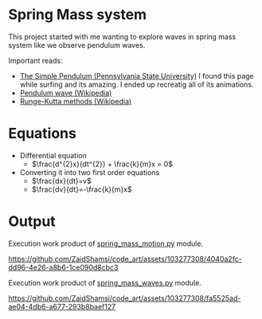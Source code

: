 # Spring Mass system
This project started with me wanting to explore waves in spring mass system like we observe pendulum waves.

Important reads:
- [The Simple Pendulum (Pennsylvania State University)](https://www.acs.psu.edu/drussell/Demos/Pendulum/Pendula.html) I found this page while surfing and its amazing. I ended up recreatig all of its animations.
- [Pendulum wave (Wikipedia)](https://en.wikipedia.org/wiki/Pendulum_wave)
- [Runge-Kutta methods (Wikipedia)](https://en.wikipedia.org/wiki/Runge%E2%80%93Kutta_methods)

# Equations
- Differential equation
  - $\frac{d^{2}x}{dt^{2}} + \frac{k}{m}x = 0$
- Converting it into two first order equations
  - $\frac{dx}{dt}=v$
  - $\frac{dv}{dt}=-\frac{k}{m}x$


# Output
Execution work product of [spring_mass_motion.py](spring_mass_motion.py) module.

https://github.com/ZaidShamsi/code_art/assets/103277308/4040a2fc-dd96-4e26-a8b6-1ce090d8cbc3

Execution work product of [spring_mass_waves.py](spring_mass_waves.py) module.

https://github.com/ZaidShamsi/code_art/assets/103277308/fa5525ad-ae04-4db6-a677-293b8baef127
